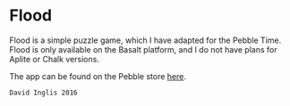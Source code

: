 # Flood

Flood is a simple puzzle game, which I have adapted for the Pebble Time. Flood is only available on the Basalt platform, and I do not have plans for Aplite or Chalk versions.

The app can be found on the Pebble store [here](https://apps.getpebble.com/en_US/application/564c2acda9379f613e0000440).

`David Inglis 2016`
